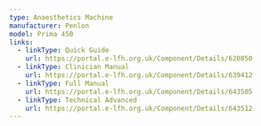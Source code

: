 ```yaml
---
type: Anaesthetics Machine
manufacturer: Penlon
model: Prima 450
links:
  - linkType: Quick Guide
    url: https://portal.e-lfh.org.uk/Component/Details/620850
  - linkType: Clinician Manual
    url: https://portal.e-lfh.org.uk/Component/Details/639412
  - linkType: Full Manual
    url: https://portal.e-lfh.org.uk/Component/Details/643505
  - linkType: Technical Advanced
    url: https://portal.e-lfh.org.uk/Component/Details/643512
---
```

